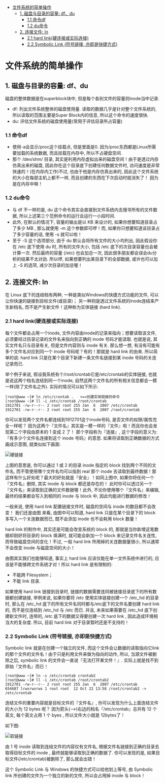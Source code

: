 
<!-- @import "[TOC]" {cmd="toc" depthFrom=1 depthTo=6 orderedList=false} -->

<!-- code_chunk_output -->

* [文件系统的简单操作](#文件系统的简单操作)
	* [1. 磁盘与目录的容量: df、du](#1-磁盘与目录的容量df-du)
		* [1.1 命令df](#11-命令df)
		* [1.2 du命令](#12-du命令)
	* [2. 连接文件: ln](#2-连接文件ln)
		* [2.1 hard link(硬连接或实际连接)](#21-hard-link硬连接或实际连接)
		* [2.2 Symbolic Link (符号链接, 亦即是快捷方式)](#22-symbolic-link-符号链接亦即是快捷方式)

<!-- /code_chunk_output -->

# 文件系统的简单操作

## 1. 磁盘与目录的容量: df、du

磁盘的整体数据是在superblock块中, 但是每个各别文件的容量则inode当中记录. 

- df: 列出文件系统整体的磁盘使用量. 读取的数据几乎是针对整个文件系统的, 所以读取的范围主要是Super Block内的信息, 所以这个命令的速度很快. 
- du: 评估文件系统的磁盘使用量(常用于评估目录所占容量)

### 1.1 命令df

- 使用-a会显示/proc这个挂载点, 但是里面是0. 因为/proc东西都是Linux所需要加载的系统数据, 而且挂载在内存中, 所以不占硬盘空间. 
- 那个 /dev/shm/ 目录, 其实是利用内存虚拟出来的磁盘空间！由于是透过内存仿真出来的磁盘, 因此你在这个目录底下创建任何数据文件时, 访问速度是非常快速的！(在内存内工作)不过, 也由于他是内存仿真出来的, 因此这个文件系统的大小在每部主机上都不一样, 而且创建的东西在下次启动时就消失了！ 因为是在内存中嘛！

### 1.2 du命令

- 与 df 不一样的是, du 这个命令其实会直接到文件系统内去搜寻所有的文件数据, 所以上述第三个范例命令的运行会运行一小段时间. 
- 此外, 在默认的情况下, 容量的输出是以 KB 来设计的,  如果你想要知道目录占了多少 MB , 那么就使用 -m 这个参数即可啰！而,  如果你只想要知道该目录占了多少容量的话, 使用 -s 就可以啦！
- 至于 -S 这个选项部分, 由于 du 默认会将所有文件的大小均列出, 因此假设你在 /etc 底下使用 du 时,  所有的文件大小, 包括 /etc 底下的次目录容量也会被计算一次. 然后最终的容量 (/etc) 也会加总一次,  因此很多朋友都会误会du分析的结果不太对劲. 所以啰, 如果想要列出某目录下的全部数据,  或许也可以加上 -S 的选项, 减少次目录的加总喔！

## 2. 连接文件: ln

在 Linux 底下的连结档有两种, 一种是类似Windows的快捷方式功能的文件, 可以让你快速的链接到目标文件(或目录)； 另一种则是透过文件系统的inode连结来产生新档名, 而不是产生新文件！这种称为实体链接 (hard link).  

### 2.1 hard link(硬连接或实际连接)

每个文件都会占用一个inode, 文件内容由inode的记录来指向；想要读取该文件, 必须要经过目录记录的文件名来指向到正确的 inode 号码才能读取. 也就是说, 其实文件名只与目录有关, 但是文件内容则与 inode 有关. 那么想一想, 有没有可能有多个文件名对应到同一个 inode 号码呢？有的！那就是 hard link 的由来.  所以简单的说: hard link 只是在某个目录下新建一条文件名链接到某 inode 号码的关连记录而已. 

举个例子来说, 假设我系统有个/root/crontab它是/etc/crontab的实体链接, 也就是说这两个档名连结到同一个inode, 自然这两个文件名的所有相关信息都会一模一样(除了文件名之外). 实际的情况可以如下所示: 

```
[root@www ~]# ln /etc/crontab .   <==创建实体链接的命令
[root@www ~]# ll -i /etc/crontab /root/crontab
1912701 -rw-r--r-- 2 root root 255 Jan  6  2007 /etc/crontab
1912701 -rw-r--r-- 2 root root 255 Jan  6  2007 /root/crontab
```

你可以发现两个文件名都连结到1912701这个inode号码, 是否文件的权限/属性完全一样呢？ 因为这两个『文件名』其实是一模一样的『文件』啦！而且你也会发现第二个字段由原本的 1 变成 2 了！ 那个字段称为『连接』, 这个字段的意义为: 『有多少个文件名连接到这个 inode 号码』的意思.  如果将读取到正确数据的方式画成示意图, 就类似如下画面: 

![硬链接](images/fs16.png)

上图的意思是, 你可以通过 1 或 2 的目录 inode 指定的 block 找到两个不同的文件名, 而不管使用哪个文件名均可以指到 real 那个 inode 去读取到最终数据！那这样有什么好处呢？最大的好处就是『安全』！如同上图中,  如果你将任何一个『文件名』删除, 其实 inode 与 block 都还是存在的！ 此时你可以透过另一个『文件名』来读取到正确的文件数据喔！此外, 不论你使用哪个『文件名』来编辑,  最终的结果都会写入到相同的 inode 与 block 中, 因此均能进行数据的修改！

一般来说, 使用 hard link 配置链接文件时, 磁盘的空间与 inode 的数目都不会改变！ 我们还是由图 来看, 由图中可以知道,  hard link 只是在某个目录下的 block 多写入一个关连数据而已, 既不会添加 inode 也不会耗用 block 数量！

> 
hard link 的制作中, 其实还是可能会改变系统的 block 的, 那就是当你新增这笔数据却刚好将目录的 block 填满时, 就可能会新加一个 block 来记录文件名关连性, 而导致磁盘空间的变化！不过, 一般 hard link 所用掉的关连数据量很小, 所以通常不会改变 inode 与磁盘空间的大小！

由图其实我们也能够知道, 事实上 hard link 应该仅能在单一文件系统中进行的, 应该是不能够跨文件系统才对！所以 hard link 是有限制的: 

- 不能跨 Filesystem；
- 不能 link 目录. 

如果使用 hard link 链接到目录时, 链接的数据需要连同被链接目录底下的所有数据都创建链接, 举例来说, 如果你要将 /etc 使用实体链接创建一个 /etc_hd 的目录时, 那么在 /etc_hd 底下的所有文件名同时都与/etc底下的文件名要创建 hard link 的, 而不是仅连结到 /etc_hd 与 /etc 而已.  并且, 未来如果需要在 /etc_hd 底下创建新文件时, 连带的,  /etc 底下的数据又得要创建一次 hard link , 因此造成环境相当大的复杂度.  所以, 目前 hard link 对于目录暂时还是不支持的！

### 2.2 Symbolic Link (符号链接, 亦即是快捷方式)

Symbolic link 就是在创建一个独立的文件, 而这个文件会让数据的读取指向它link的那个文件的文件名！由于只是利用文件来做为指向的动作,  所以, 当源文件被删除之后, symbolic link 的文件会一直说『无法打开某文件！』. 实际上就是找不到原始『文件名』而已！

```
[root@www ~]# ln -s /etc/crontab crontab2
[root@www ~]# ll -i /etc/crontab /root/crontab2
1912701 -rw-r--r-- 2 root root 255 Jan  6  2007 /etc/crontab
654687 lrwxrwxrwx 1 root root  12 Oct 22 13:58 /root/crontab2 -> /etc/crontab
```

连结文件的重要内容就是目标文件的『文件名』,  你可以发现为什么上面连结文件的大小为 12 bytes 呢？ 因为箭头(-->)右边的档名『/etc/crontab』总共有 12 个英文, 每个英文占用 1 个 byes , 所以文件大小就是 12bytes了！

如下图: 

![软链接](images/fs17.png)

由 1 号 inode 读取到连结文件的内容仅有文件名, 根据文件名链接到正确的目录去取得目标文件的 inode ,  最终就能够读取到正确的数据了. 你可以发现的是, 如果目标文件(/etc/crontab)被删除了, 那么就会出错！

这个 Symbolic Link 与 Windows 的快捷方式可以给他划上等号, 由 Symbolic link 所创建的文件为一个独立的新的文件, 所以会占用掉 inode 与 block！ 



